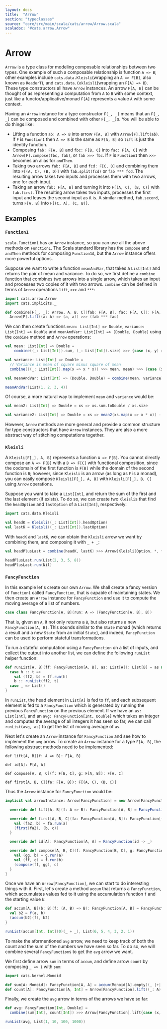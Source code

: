 ```yaml
---
layout: docs
title:  "Arrow"
section: "typeclasses"
source: "core/src/main/scala/cats/arrow/Arrow.scala"
scaladoc: "#cats.arrow.Arrow"
---
```

# Arrow

`Arrow` is a type class for modeling composable relationships between two types. One example of such a composable relationship is function `A => B`; other examples include `cats.data.Kleisli`(wrapping an `A => F[B]`, also known as `ReaderT`), and `cats.data.Cokleisli`(wrapping an `F[A] => B`). These type constructors all have `Arrow` instances. An arrow `F[A, B]` can be thought of as representing a computation from `A` to `B` with some context, just like a functor/applicative/monad `F[A]` represents a value `A` with some context.

Having an `Arrow` instance for a type constructor `F[_, _]` means that an `F[_, _]` can be composed and combined with other `F[_, _]`s. You will be able to do things like:
- Lifting a function `ab: A => B` into arrow `F[A, B]` with `Arrow[F].lift(ab)`. If `F` is `Function1` then `A => B` is the same as `F[A, B]` so `lift` is just the identity function.
- Composing `fab: F[A, B]` and `fbc: F[B, C]` into `fac: F[A, C]` with `Arrow[F].compose(fbc, fab)`, or `fab >>> fbc`. If `F` is `Function1` then `>>>` becomes an alias for `andThen`.
- Taking two arrows `fab: F[A, B]` and `fcd: F[C, D]` and combining them into `F[(A, C), (B, D)]` with `fab.split(fcd)` or `fab *** fcd`. The resulting arrow takes two inputs and processes them with two arrows, one for each input.
- Taking an arrow `fab: F[A, B]` and turning it into `F[(A, C), (B, C)]` with `fab.first`. The resulting arrow takes two inputs, processes the first input and leaves the second input as it is. A similar method, `fab.second`, turns `F[A, B]` into `F[(C, A), (C, B)]`.

## Examples

### `Function1`

`scala.Function1` has an `Arrow` instance, so you can use all the above methods on `Function1`. The Scala standard library has the `compose` and `andThen` methods for composing `Function1`s, but the `Arrow` instance offers more powerful options.

Suppose we want to write a function `meanAndVar`, that takes a `List[Int]` and returns the pair of mean and variance. To do so, we first define a `combine` function that combines two arrows into a single arrow, which takes an input and processes two copies of it with two arrows. `combine` can be defined in terms of `Arrow` operations `lift`, `>>>` and `***`:

```scala mdoc:silent
import cats.arrow.Arrow
import cats.implicits._

def combine[F[_, _]: Arrow, A, B, C](fab: F[A, B], fac: F[A, C]): F[A, (B, C)] =
  Arrow[F].lift((a: A) => (a, a)) >>> (fab *** fac)
```

We can then create functions `mean: List[Int] => Double`, `variance: List[Int] => Double` and `meanAndVar: List[Int] => (Double, Double)` using the `combine` method and `Arrow` operations:

```scala mdoc:silent
val mean: List[Int] => Double =
    combine((_: List[Int]).sum, (_: List[Int]).size) >>> {case (x, y) => x.toDouble / y}

val variance: List[Int] => Double =
  // Variance is mean of square minus square of mean
  combine(((_: List[Int]).map(x => x * x)) >>> mean, mean) >>> {case (x, y) => x - y * y}

val meanAndVar: List[Int] => (Double, Double) = combine(mean, variance)
```

```scala mdoc
meanAndVar(List(1, 2, 3, 4))
```

Of course, a more natural way to implement `mean` and `variance` would be:

```scala mdoc:silent
val mean2: List[Int] => Double = xs => xs.sum.toDouble / xs.size

val variance2: List[Int] => Double = xs => mean2(xs.map(x => x * x)) - scala.math.pow(mean2(xs), 2.0)
```

However, `Arrow` methods are more general and provide a common structure for type constructors that have `Arrow` instances. They are also a more abstract way of stitching computations together.


### `Kleisli`

A `Kleisli[F[_], A, B]` represents a function `A => F[B]`. You cannot directly compose an `A => F[B]` with a `B => F[C]` with functional composition, since the codomain of the first function is `F[B]` while the domain of the second function is `B`; however, since `Kleisli` is an arrow (as long as `F` is a monad), you can easily compose `Kleisli[F[_], A, B]` with `Kleisli[F[_], B, C]` using `Arrow` operations.


Suppose you want to take a `List[Int]`, and return the sum of the first and the last element (if exists). To do so, we can create two `Kleisli`s that find the `headOption` and `lastOption` of a `List[Int]`, respectively:

```scala mdoc:silent
import cats.data.Kleisli

val headK = Kleisli((_: List[Int]).headOption)
val lastK = Kleisli((_: List[Int]).lastOption)
```

With `headK` and `lastK`, we can obtain the `Kleisli` arrow we want by combining them, and composing it with `_ + _`:

```scala mdoc:silent
val headPlusLast = combine(headK, lastK) >>> Arrow[Kleisli[Option, *, *]].lift(((_: Int) + (_: Int)).tupled)
```

```scala mdoc
headPlusLast.run(List(2, 3, 5, 8))
headPlusLast.run(Nil)
```

### `FancyFunction`

In this example let's create our own `Arrow`. We shall create a fancy version of `Function1` called `FancyFunction`, that is capable of maintaining states. We then create an `Arrow` instance for `FancyFunction` and use it to compute the moving average of a list of numbers.

```scala mdoc:silent
case class FancyFunction[A, B](run: A => (FancyFunction[A, B], B))
```

That is, given an `A`, it not only returns a `B`, but also returns a new `FancyFunction[A, B]`. This sounds similar to the `State` monad (which returns a result and a new `State` from an initial `State`), and indeed, `FancyFunction` can be used to perform stateful transformations.

To run a stateful computation using a `FancyFunction` on a list of inputs, and collect the output into another list, we can define the following `runList` helper function:

```scala mdoc:silent
def runList[A, B](ff: FancyFunction[A, B], as: List[A]): List[B] = as match {
  case h :: t =>
    val (ff2, b) = ff.run(h)
    b :: runList(ff2, t)
  case _ => List()
}
```

In `runList`, the head element in `List[A]` is fed to `ff`, and each subsequent element is fed to a `FancyFunction` which is generated by running the previous `FancyFunction` on the previous element. If we have an `as: List[Int]`, and an `avg: FancyFunction[Int, Double]` which takes an integer and computes the average of all integers it has seen so far, we can call `runList(avg, as)` to get the list of moving average of `as`.

Next let's create an `Arrow` instance for `FancyFunction` and see how to implement the `avg` arrow. To create an `Arrow` instance for a type `F[A, B]`, the following abstract methods need to be implemented:

```
def lift[A, B](f: A => B): F[A, B]

def id[A]: F[A, A]

def compose[A, B, C](f: F[B, C], g: F[A, B]): F[A, C]

def first[A, B, C](fa: F[A, B]): F[(A, C), (B, C)]
```

Thus the `Arrow` instance for `FancyFunction` would be:


```scala mdoc:silent
implicit val arrowInstance: Arrow[FancyFunction] = new Arrow[FancyFunction] {

  override def lift[A, B](f: A => B): FancyFunction[A, B] = FancyFunction(lift(f) -> f(_))

  override def first[A, B, C](fa: FancyFunction[A, B]): FancyFunction[(A, C), (B, C)] = FancyFunction {case (a, c) =>
    val (fa2, b) = fa.run(a)
    (first(fa2), (b, c))
  }

  override def id[A]: FancyFunction[A, A] = FancyFunction(id -> _)

  override def compose[A, B, C](f: FancyFunction[B, C], g: FancyFunction[A, B]): FancyFunction[A, C] = FancyFunction {a =>
    val (gg, b) = g.run(a)
    val (ff, c) = f.run(b)
    (compose(ff, gg), c)
  }
}

```

Once we have an `Arrow[FancyFunction]`, we can start to do interesting things with it. First, let's create a method `accum` that returns a `FancyFunction`, which accumulates values fed to it using the accumulation function `f` and the starting value `b`:

```scala mdoc:silent
def accum[A, B](b: B)(f: (A, B) => B): FancyFunction[A, B] = FancyFunction {a =>
  val b2 = f(a, b)
  (accum(b2)(f), b2)
}
```

```scala mdoc
runList(accum[Int, Int](0)(_ + _), List(6, 5, 4, 3, 2, 1))
```

To make the aformentioned `avg` arrow, we need to keep track of both the count and the sum of the numbers we have seen so far. To do so, we will combine several `FancyFunction`s to get the `avg` arrow we want.

We first define arrow `sum` in terms of `accum`, and define arrow `count` by composing `_ => 1` with `sum`:

```scala mdoc:silent
import cats.kernel.Monoid

def sum[A: Monoid]: FancyFunction[A, A] = accum(Monoid[A].empty)(_ |+| _)
def count[A]: FancyFunction[A, Int] = Arrow[FancyFunction].lift((_: A) => 1) >>> sum
```

Finally, we create the `avg` arrow in terms of the arrows we have so far:

```scala mdoc:silent
def avg: FancyFunction[Int, Double] =
  combine(sum[Int], count[Int]) >>> Arrow[FancyFunction].lift{case (x, y) => x.toDouble / y}
```

```scala mdoc
runList(avg, List(1, 10, 100, 1000))
```
